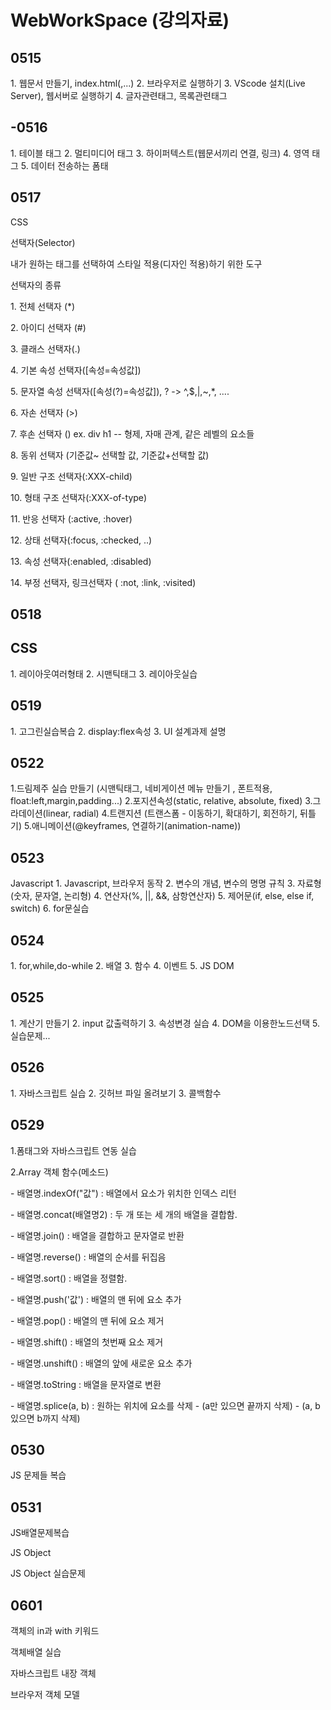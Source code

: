 # WebWorkSpace (강의자료)

<h2>0515</h2>
1. 웹문서 만들기, index.html(<html>,...)
2. 브라우저로 실행하기
3. VScode 설치(Live Server), 웹서버로 실행하기
4. 글자관련태그, 목록관련태그

<h2>-0516</h2>
1. 테이블 태그
2. 멀티미디어 태그
3. 하이퍼텍스트(웹문서끼리 연결, 링크)
4. 영역 태그
5. 데이터 전송하는 폼태

<h2>0517</h2>
<p>CSS</p>
<p>선택자(Selector)</p>
<p>내가 원하는 태그를 선택하여 스타일 적용(디자인 적용)하기 위한 도구</p>

<p>선택자의 종류</p>
<p>1. 전체 선택자 (*)</p>
<p>2. 아이디 선택자 (#)</p>
<p>3. 클래스 선택자(.)</p>
<p>4. 기본 속성 선택자([속성=속성값])</p>
<p>5. 문자열 속성 선택자([속성(?)=속성값]), ? -> ^,$,|,~,*, ....</p>
<p>6. 자손 선택자 (>)</p>
<p>
  7. 후손 선택자 () ex. div h1
  -- 형제, 자매 관계, 같은 레벨의 요소들
</p>
<p>8. 동위 선택자 (기준값~ 선택할 값, 기준값+선택할 값)</p>
<p>9. 일반 구조 선택자(:XXX-child)</p>
<p>10. 형태 구조 선택자(:XXX-of-type)</p>
<p>11. 반응 선택자 (:active, :hover)</p>
<p>12. 상태 선택자(:focus, :checked, ..)</p>
<p>13. 속성 선택자(:enabled, :disabled)</p>
<p>14. 부정 선택자, 링크선택자 ( :not, :link, :visited)</p>

<h2>0518</h2>
<h2>CSS</h2>
1. 레이아웃여러형태
2. 시맨틱태그
3. 레이아웃실습

<h2>0519</h2>
1. 고그린실습복습
2. display:flex속성
3. UI 설계과제 설명

<h2>0522</h2>
1.드림제주 실습 만들기 (시맨틱태그, 네비게이션 메뉴 만들기 , 폰트적용, float:left,margin,padding...)
2.포지션속성(static, relative, absolute, fixed)
3.그라데이션(linear, radial)
4.트랜지션 (트랜스폼 - 이동하기, 확대하기, 회전하기, 뒤틀기)
5.애니메이션(@keyframes, 연결하기(animation-name))

<h2>0523</h2>
Javascript
1. Javascript, 브라우저 동작
2. 변수의 개념, 변수의 명명 규칙
3. 자료형(숫자, 문자열, 논리형)
4. 연산자(%, ||, &&, 삼항연산자)
5. 제어문(if, else, else if, switch)
6. for문실습

<h2>0524</h2> 
1. for,while,do-while
2. 배열
3. 함수
4. 이벤트
5. JS DOM

<h2>0525</h2>
1. 계산기 만들기
2. input 값출력하기
3. 속성변경 실습
4. DOM을 이용한노드선택
5. 실습문제...

<h2>0526</h2>
1. 자바스크립트 실습
2. 깃허브 파일 올려보기
3. 콜백함수

<h2>0529</h2>
<p>1.폼태그와 자바스크립트 연동 실습</p>
<p>2.Array 객체 함수(메소드)</p>

<p>- 배열명.indexOf("값") : 배열에서 요소가 위치한 인덱스 리턴</p>
<p>- 배열명.concat(배열명2) : 두 개 또는 세 개의 배열을 결합함.</p>
<p>- 배열명.join() : 배열을 결합하고 문자열로 반환</p>
<p>- 배열명.reverse() : 배열의 순서를 뒤집음</p>
<p>- 배열명.sort() : 배열을 정렬함.</p>
<p>- 배열명.push('값') : 배열의 맨 뒤에 요소 추가</p>
<p>- 배열명.pop() : 배열의 맨 뒤에 요소 제거</p>
<p>- 배열명.shift() : 배열의 첫번째 요소 제거</p>
<p>- 배열명.unshift() : 배열의 앞에 새로운 요소 추가</p>
<p>- 배열명.toString : 배열을 문자열로 변환</p>
<p>
  - 배열명.splice(a, b) : 원하는 위치에 요소를 삭제
  - (a만 있으면 끝까지 삭제)
  - (a, b 있으면 b까지 삭제)
</p>


<h2>0530</h2>
<p>JS 문제들 복습</p>

<h2>0531</h2>
<p>JS배열문제복습</p>
<p>JS Object</p>
<p>JS Object 실습문제</p>

<h2>0601</h2>
<p>객체의 in과 with 키워드</p>
<p>객체배열 실습</p>
<p>자바스크립트 내장 객체</p>
<p>브라우저 객체 모델</p>







